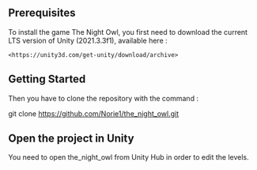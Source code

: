 ## Prerequisites

To install the game The Night Owl, you first need to download the current LTS version of Unity (2021.3.3f1), available here :

```
<https://unity3d.com/get-unity/download/archive>
```


## Getting Started

Then you have to clone the repository with the command :

git clone https://github.com/Norie1/the_night_owl.git


## Open the project in Unity

You need to open the_night_owl from Unity Hub in order to edit the levels.


